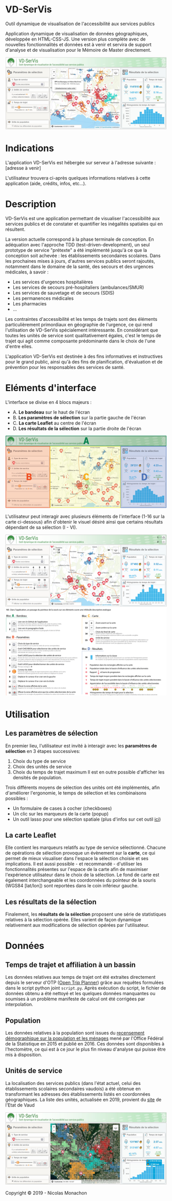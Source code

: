 # VD-SerVis
Outil dynamique de visualisation de l'accessibilité aux services publics

Application dynamique de visualisation de données géographiques, développée en HTML-CSS-JS. Une version plus complète avec de nouvelles fonctionnalités et données est à venir et servira de support d'analyse et de visualisation pour le Mémoire de Master directement.


![alt text](https://github.com/nmonach2/VD-SerVis/blob/master/images/CaptureAppli.JPG)



# Indications
L'application VD-SerVis est hébergée sur serveur à l'adresse suivante : [adresse à venir]

L'utilisateur trouvera ci-après quelques informations relatives à cette application (aide, crédits, infos, etc...).



# Description

VD-SerVis est une application permettant de visualiser l'accessibilité aux services publics et de constater et quantifier les inégalités spatiales qui en résultent. 

La version actuelle correspond à la phase terminale de conception. En adéquation avec l'approche TDD (test-driven-development), un seul prototype de service "prétexte" a été implémenté jusqu'à ce que la conception soit achevée : les établissements secondaires scolaires. Dans les prochaines mises à jours, d'autres services publics seront rajoutés, notamment dans le domaine de la santé, des secours et des urgences médicales, à savoir :
- Les services d'urgences hospitalières
- Les services de secours pré-hospitaliers (ambulances/SMUR)
- Les services de sauvetage et de secours (SDIS)
- Les permanences médicales
- Les pharmacies
- ...

Les contraintes d'accessibilité et les temps de trajets sont des éléments particulièrement primordiaux en géographie de l'urgence, ce qui rend l'utilisation de VD-SerVis spécialement intéressante. En considérant que toutes les unités de service sont qualitativement égales, c'est le temps de trajet qui agit comme composante prédominante dans le choix de l'une d'entre elles. 

L'application VD-SerVis est destinée à des fins informatives et instructives pour le grand public, ainsi qu'à des fins de planification, d'évaluation et de prévention pour les responsables des services de santé.



# Eléments d'interface

L'interface se divise en 4 blocs majeurs :
- A. **Le bandeau** sur le haut de l'écran
- B. **Les paramètres de sélection** sur la partie gauche de l'écran
- C. **La carte Leaflet** au centre de l'écran
- D. **Les résultats de la sélection** sur la partie droite de l'écran

![alt text](https://github.com/nmonach2/VD-SerVis/blob/master/images/blocs.png)

L'utilisateur peut interagir avec plusieurs éléments de l'interface (1-16 sur la carte ci-dessous) afin d'obtenir le visuel désiré ainsi que certains résultats dépendant de sa sélection (I - VI).

![alt text](https://github.com/nmonach2/VD-SerVis/blob/master/images/interface.png)



# Utilisation

## Les paramètres de sélection

En premier lieu, l'utilisateur est invité à interagir avec les **paramètres de sélection** en 3 étapes successives:
1. Choix du type de service
2. Choix des unités de service
3. Choix du temps de trajet maximum
Il est en outre possible d'afficher les densités de population.

Trois différents moyens de sélection des unités ont été implémentés, afin d'améliorer l'ergonomie, le temps de sélection et les combinaisons possibles :
- Un formulaire de cases à cocher (checkboxes)
- Un clic sur les marqueurs de la carte (popup)
- Un outil lasso pour une sélection spatiale (plus d'infos sur cet outil [ici](https://github.com/zakjan/leaflet-lasso))

## La carte Leaflet

Elle contient les marqueurs relatifs au type de service sélectionné. Chacune de opérations de sélection provoque un évènement sur la **carte**, ce qui permet de mieux visualiser dans l'espace la sélection choisie et ses implications. Il est aussi possible - et recommandé - d'utiliser les fonctionnalités présentes sur l'espace de la carte afin de maximiser l'expérience utilisateur dans le choix de la sélection. Le fond de carte est également interchangeable et les coordonnées du pointeur de la souris (WGS84 [lat/lon]) sont reportées dans le coin inférieur gauche. 

## Les résultats de la sélection 

Finalement, les **résultats de la sélection** proposent une série de statistiques relatives à la sélection opérée. Elles varient de façon dynamique relativement aux modifications de sélection opérées par l'utilisateur.



# Données

## Temps de trajet et affiliation à un bassin
Les données relatives aux temps de trajet ont été extraites directement depuis le serveur d'OTP ([Open Trip Planner]( https://www.opentripplanner.org/)) grâce aux requêtes formulées dans le script python joint `script.py`. Après exécution du script, le fichier de données obtenu a été nettoyé et les quelques données manquantes ou soumises à un problème manifeste de calcul ont été corrigées par interpolation.

## Population
Les données relatives à la population sont issues du [recensement démographique sur la population et les ménages](https://www.bfs.admin.ch/bfs/fr/home/actualites/quoi-de-neuf.assetdetail.1442443.html) mené par l'Office Fédéral de la Statistique en 2015 et publié en 2016. Ces données sont disponibles à l'hectomètre, ce qui est à ce jour le plus fin niveau d'analyse qui puisse être mis à disposition.

## Unités de service
La localisation des services publics (dans l'état actuel, celui des établissements scolaires secondaires vaudois) a été obtenue en transformant les adresses des établissements listés en coordonnées géographiques. La liste des unités, actualisée en 2019, provient du [site](https://www.vd.ch/toutes-les-autorites/departements/departement-de-la-formation-de-la-jeunesse-et-de-la-culture-dfjc/direction-generale-de-lenseignement-obligatoire-dgeo/les-etablissements-scolaires/) de l'Etat de Vaud

![alt text](https://github.com/nmonach2/VD-SerVis/blob/master/images/CaptureAppli2.JPG)

Copyright © 2019 - Nicolas Monachon
